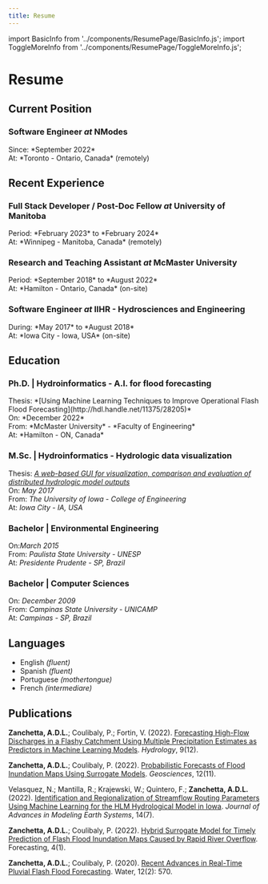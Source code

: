 ```yaml
---
title: Resume
---
```


import BasicInfo from '../components/ResumePage/BasicInfo.js';
import ToggleMoreInfo from '../components/ResumePage/ToggleMoreInfo.js';

# Resume

<div className='resume'>

## Current Position

### Software Engineer *at* NModes

<BasicInfo>
  Since: *September 2022*<br/>
  At: *Toronto - Ontario, Canada* (remotely)
</BasicInfo>
<ToggleMoreInfo dict_of_lists={{
  "Responsabilities": [
      "Plan and implement RESTful APIs",
      "Design, implement and maintain SQL databases",
      "Automate communication with large language models (LLM) through prompt engineering and scripting",
      "Activelly participate in the selection and training of new collaborators"],
  "Tech stack - frontend": [
      "ReactJS + Recoil framework",
      "Tailwind CSS (for styling)",
      "Vercel hosting (for continuous deployment)"],
  "Tech stack - backend": [
      "ExpressJS (for RESTful APIs in NodeJS)",
      "Flask (for RESTful APIs in Python)",
      "PostGreSQL (as relational database engine)",
      "SQLAlchemy (object relational mapper - ORM)",
      "PM2 (process management)",
      "OpenAI Python library"],
  "Engineering and integration": [
      "Vercel (for continuous delivery)",
      "AWS cloud server administration",
      "jest (unit testing)",
      "Cypress (end-to-end testing)",
      "Git - BitBucket"]
}} />

## Recent Experience

### Full Stack Developer / Post-Doc Fellow *at* University of Manitoba

<BasicInfo>
  Period: *February 2023* to *February 2024*<br/>
  At: *Winnipeg - Manitoba, Canada* (remotely)
</BasicInfo>
<ToggleMoreInfo dict_of_lists={{
  "Responsabilities": [
     "Design and implement research tools for a computational hydrologic modelling lab",
     "Set up and maintain cloud infrastructure of Linux-based servers",
     "Modify third-party open-source applications towards the lab's specific needs",
     "Investigate the applicability and performance of new technologies"],
  "Tech stack - frontend": [
     "ReactJS + Recoil frameworks",
     "MapLibGL (for web mapping)",
     "Flask (for RESTful APIs in Python)",
     "Material (for CSS styling)"],
  "Tech stack - backend": [
     "GDAL, Geopandas, QGis (for geographic data processing)",
     "Bash and Python scripting",
     "C++ programming"],
  "Engineering and integration": [
     "Docker - implementation of containers",
     "Github Actions (for continuous integration)",
     "Server port management"]
}} />

### Research and Teaching Assistant *at* McMaster University
<BasicInfo>
  Period: *September 2018* to *August 2022*<br />
  At: *Hamilton - Ontario, Canada* (on-site)
</BasicInfo>
<ToggleMoreInfo dict_of_lists={{
  "Responsabilities": [
    "Perform research activities regarding the use of different machine learning techniques for flash flood forecasting",
    "Redesign, reimplement and maintain the website of the research lab I was part of",
    "Attend conferences and present partial or final results or research activities",
    "Lead classes and tutorials for undergraduate students"],
  "Tech stack": [
    "SciPy, Numpy, Pandas, Matplotlib (Python libraries for general data processing)",
    "Numba (for improving the performance of Python scripts)",
    "Slurm (for managing workloads at high performance computing clusters - HPCs)",
    "Keras, SimpleSOM, Scikit-Learn, ELM (for setting up and training ML models)",
    "Bootstrap framework (design of responsive static web pages)"],
  "Other skills": [
    "Scientific reading and writting",
    "Public communication",
    "Autonomy in conducting research activities"]
}} />

### Software Engineer *at* IIHR - Hydrosciences and Engineering
<BasicInfo>
  During: *May 2017* to *August 2018*<br />
  At: *Iowa City - Iowa, USA* (on-site)<br />
</BasicInfo>
<ToggleMoreInfo dict_of_lists={{
  "Responsabilities": [
    "Develop and maintain real-time systems related with environmental datasets",
    "Expand and improve functionalities of the numerical model used by the Iowa Flood Center's flood prediction system",
    "Enhance the availability of critical real-time pipelines",
    "Implement web tools for assessing outputs of large scale hydrologic simulations",
    "Optimize centralized databases for handling massive and recurrent data requests" ],
  "Tech stack - backend": [
    "Java / Swing on specialized legacy components",
    "Message Passing Interface (MPI) for low-level parallelization",
    "C programming",
    "Python and Bash scripting for server routines" ],
  "Tech stack - frontend": [
    "Vanilla Javascript / JQuery",
    "Google Maps API",
    "Plain CSS" ]
}} />

## Education

### Ph.D. | Hydroinformatics - A.I. for flood forecasting
<BasicInfo>
  Thesis: *[Using Machine Learning Techniques to Improve Operational Flash Flood Forecasting](http://hdl.handle.net/11375/28205)*<br />
  On: *December 2022*<br />
  From: *McMaster University* - *Faculty of Engineering*<br />
  At: *Hamilton - ON, Canada*
</BasicInfo>
<ToggleMoreInfo dict_of_lists={{
  "Main reseach activities": [
    "Conduct comparative studies on how feature selection influences the effectiveness of predictive models",
    "Evaluation of the suitability of combined ML approaches for crucial real-time tasks",
    "Propose the use of ensemble ML models for the prompt forecasting of flood inundation maps accounting for uncertainties"],
  "Tech stack": [
    "SciPy, Numpy, Pandas, Matplotlib (for general data processing and analysis in Python)",
    "Numba (for improving the performance of Python scripts)",
    "Slurm (for managing workloads at high performance computing clusters - HPCs)",
    "Keras (for setting up and training neural networks)",
    "Scikit-Learn (for setting up and training random forest classifiers)",
    "SimpleSOM (for setting up and training Self-Organizing Maps)",
    "ELM (for setting up and training extreme learning machines)"]
}} />

### M.Sc. | Hydroinformatics - Hydrologic data visualization

  Thesis: *[A web-based GUI for visualization, comparison and evaluation of distributed hydrologic model outputs](http://doi.org/10.17077/etd.irk6eh9d)*<br />
  On: *May 2017*<br />
  From: *The University of Iowa* - *College of Engineering*<br />
  At: *Iowa City - IA, USA*

### Bachelor | Environmental Engineering
On:*March 2015*<br />
From: *Paulista State University - UNESP*<br />
At: *Presidente Prudente - SP, Brazil*

### Bachelor | Computer Sciences

On: *December 2009*<br />
From: *Campinas State University - UNICAMP*<br />
At: *Campinas - SP, Brazil*

## Languages

- English *(fluent)*
- Spanish *(fluent)*
- Portuguese *(mothertongue)*
- French *(intermediare)*

## Publications

**Zanchetta, A.D.L.**; Coulibaly, P.; Fortin, V. (2022). [Forecasting High-Flow Discharges in a Flashy Catchment Using Multiple Precipitation Estimates as Predictors in Machine Learning Models](https://doi.org/10.3390/hydrology9120216). *Hydrology*, 9(12).

**Zanchetta, A.D.L.**; Coulibaly, P. (2022). [Probabilistic Forecasts of Flood Inundation Maps Using Surrogate Models](https://doi.org/10.3390/geosciences12110426). *Geosciences*, 12(11).

Velasquez, N.; Mantilla, R.; Krajewski, W.; Quintero, F.; **Zanchetta, A.D.L.** (2022). [Identification and Regionalization of Streamflow Routing Parameters Using Machine Learning for the HLM Hydrological Model in Iowa](https://doi.org/10.1029/2021MS002855). *Journal of Advances in Modeling Earth Systems*, 14(7).

**Zanchetta, A.D.L.**; Coulibaly, P. (2022). [Hybrid Surrogate Model for Timely Prediction of Flash Flood Inundation Maps Caused by Rapid River Overflow](https://doi.org/10.3390/forecast4010007). Forecasting, 4(1).

**Zanchetta, A.D.L.**; Coulibaly, P. (2020). [Recent Advances in Real-Time Pluvial Flash Flood Forecasting](https://doi.org/10.3390/w12020570). Water, 12(2): 570.

</div>